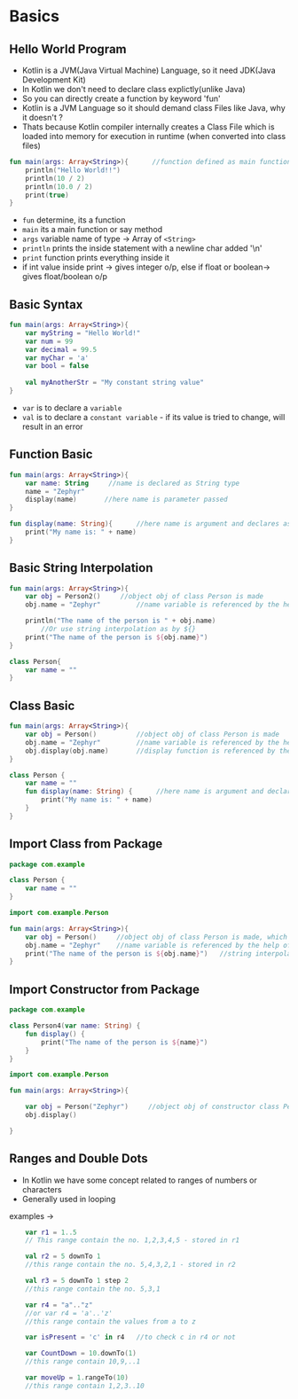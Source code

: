# Basics

## Hello World Program

* Kotlin is a JVM(Java Virtual Machine) Language, so it need JDK(Java Development Kit)
* In Kotlin we don't need to declare class explictly(unlike Java)
* So you can directly create a function by keyword 'fun'
* Kotlin is a JVM Language so it should demand class Files like Java, why it doesn't ?
* Thats because Kotlin compiler internally creates a Class File which is loaded into memory for execution in runtime (when converted into class files)

```kotlin
fun main(args: Array<String>){      //function defined as main function with arguments taken by it in Array of <String>,as denoted by this line
    println("Hello World!!")
    println(10 / 2)
    println(10.0 / 2)
    print(true)
}
```

* `fun` determine, its a function
* `main` its a main function or say method
* `args` variable name of type -> Array of `<String>`
* `println` prints the inside statement with a newline char added '\n'
* `print` function prints everything inside it
* if int value inside print -> gives integer o/p, else if float or boolean-> gives float/boolean o/p

## Basic Syntax

```kotlin
fun main(args: Array<String>){
    var myString = "Hello World!" 
    var num = 99
    var decimal = 99.5
    var myChar = 'a'
    var bool = false
    
    val myAnotherStr = "My constant string value"
}
```
* `var` is to declare a `variable`
* `val` is to declare a `constant variable` - if its value is tried to change, will result in an error

## Function Basic

```kotlin
fun main(args: Array<String>){
    var name: String     //name is declared as String type
    name = "Zephyr"
    display(name)       //here name is parameter passed
}

fun display(name: String){      //here name is argument and declares as String type
    print("My name is: " + name)
}
```

## Basic String Interpolation

```kotlin
fun main(args: Array<String>){
    var obj = Person2()     //object obj of class Person is made
    obj.name = "Zephyr"         //name variable is referenced by the help of obj

    println("The name of the person is " + obj.name)
        //Or use string interpolation as by ${}
    print("The name of the person is ${obj.name}")
}

class Person{
    var name = ""
}
```

## Class Basic

```kotlin
fun main(args: Array<String>){
    var obj = Person()          //object obj of class Person is made
    obj.name = "Zephyr"         //name variable is referenced by the help of obj
    obj.display(obj.name)       //display function is referenced by the help of obj
}

class Person {
    var name = ""
    fun display(name: String) {      //here name is argument and declares as String type
        print("My name is: " + name)
    }
}
```

## Import Class from Package

```kotlin
package com.example

class Person {
    var name = ""
}
```

```kotlin
import com.example.Person

fun main(args: Array<String>){
    var obj = Person()     //object obj of class Person is made, which is called from inside package com.example
    obj.name = "Zephyr"    //name variable is referenced by the help of obj
    print("The name of the person is ${obj.name}")   //string interpolation is used
}
```

## Import Constructor from Package

```kotlin
package com.example

class Person4(var name: String) {
    fun display() {
        print("The name of the person is ${name}")
    }
}
```

```kotlin
import com.example.Person

fun main(args: Array<String>){

    var obj = Person("Zephyr")     //object obj of constructor class Person is made, which is called from inside package com.example
    obj.display()

}
```

## Ranges and Double Dots

* In Kotlin we have some concept related to ranges of numbers or characters
* Generally used in looping

examples -> 

```kotlin
	var r1 = 1..5
	// This range contain the no. 1,2,3,4,5 - stored in r1

	val r2 = 5 downTo 1
	//this range contain the no. 5,4,3,2,1 - stored in r2

	val r3 = 5 downTo 1 step 2
	//this range contain the no. 5,3,1

	var r4 = "a".."z"
	//or var r4 = 'a'..'z'
	//this range contain the values from a to z

	var isPresent = 'c' in r4	//to check c in r4 or not

	var CountDown = 10.downTo(1)
	//this range contain 10,9,..1

	var moveUp = 1.rangeTo(10)
	//this range contain 1,2,3..10
```




